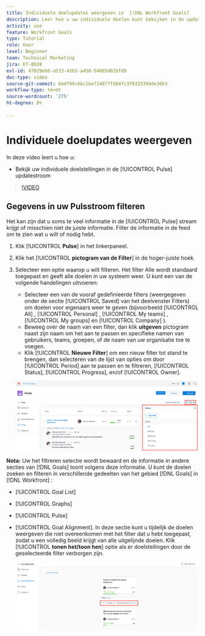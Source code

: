 ```yaml
---
title: Individuele doelupdates weergeven in  [!DNL Workfront Goals]
description: Leer hoe u uw individuele doelen kunt bekijken in de updatestream van [!UICONTROL Pulse] in [!DNL &#x200B;  Doelen].
activity: use
feature: Workfront Goals
type: Tutorial
role: User
level: Beginner
team: Technical Marketing
jira: KT-8928
exl-id: 47029e66-a533-4165-a458-54665d82bfd9
doc-type: video
source-git-commit: bbdf99c6bc1be714077fd94fc3f8325394de36b3
workflow-type: tm+mt
source-wordcount: '275'
ht-degree: 0%

---
```


# Individuele doelupdates weergeven

In deze video leert u hoe u:

* Bekijk uw individuele doelstellingen in de [!UICONTROL Pulse] updatestroom

>[!VIDEO](https://video.tv.adobe.com/v/335200/?quality=12&learn=on&enablevpops=1)

## Gegevens in uw Pulsstroom filteren

Het kan zijn dat u soms te veel informatie in de [!UICONTROL Pulse] stream krijgt of misschien niet de juiste informatie. Filter de informatie in de feed om te zien wat u wilt of nodig hebt.

1. Klik [!UICONTROL **Pulse**] in het linkerpaneel.
1. Klik het [!UICONTROL **pictogram van de Filter**] in de hoger-juiste hoek.
1. Selecteer een optie waarop u wilt filteren. Het filter Alle wordt standaard toegepast en geeft alle doelen in uw systeem weer. U kunt een van de volgende handelingen uitvoeren:

   * Selecteer een van de vooraf gedefinieerde filters (weergegeven onder de sectie [!UICONTROL Saved] van het deelvenster Filters) om doelen voor eigenaars weer te geven (bijvoorbeeld [!UICONTROL All] , [!UICONTROL Personal] , [!UICONTROL My teams] , [!UICONTROL My groups] en [!UICONTROL Company] ).
   * Beweeg over de naam van een filter, dan klik **uitgeven** pictogram naast zijn naam om het aan te passen en specifieke namen van gebruikers, teams, groepen, of de naam van uw organisatie toe te voegen.
   * Klik [!UICONTROL **Nieuwe Filter**] om een nieuw filter tot stand te brengen, dan selecteren van de lijst van opties om door [!UICONTROL Period] aan te passen en te filtreren, [!UICONTROL Status], [!UICONTROL Progress], en/of [!UICONTROL Owner].

   ![&#x200B; Een afbeelding van het [!UICONTROL Filters] -deelvenster in [!DNL Workfront Goals]](assets/18-workfront-goals-pulse-stream.png)

**Nota:** Uw het filtreren selectie wordt bewaard en de informatie in andere secties van [!DNL Goals] toont volgens deze informatie. U kunt de doelen zoeken en filteren in verschillende gedeelten van het gebied [!DNL Goals] in [!DNL Workfront] :

* [!UICONTROL Goal List]
* [!UICONTROL Graphs]
* [!UICONTROL Pulse]
* [!UICONTROL Goal Alignment]. In deze sectie kunt u tijdelijk de doelen weergeven die niet overeenkomen met het filter dat u hebt toegepast, zodat u een volledig beeld krijgt van alle uitgelijnde doelen. Klik [!UICONTROL **tonen het/toon hen**] optie als er doelstellingen door de geselecteerde filter verborgen zijn.

  ![](assets/19-workfront-goals-filter-show-it.png)
